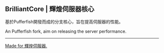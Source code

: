 ## BrilliantCore | 輝煌伺服器核心

基於Pufferfish開發而成的分支核心，旨在提高伺服器的性能。

An Pufferfish fork, aim on releasing the server performance.

---

[Made for 輝煌伺服器.](https://discord.gg/5MHGpAFGEN)



